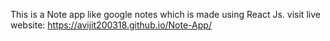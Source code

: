 This is a Note app like google notes which is made using React Js.
visit live website: https://avijit200318.github.io/Note-App/

